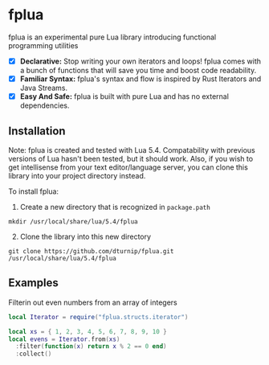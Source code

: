 # fplua

fplua is an experimental pure Lua library introducing functional programming utilities

- [x] **Declarative:** Stop writing your own iterators and loops! fplua comes with a bunch of functions that will save you time and boost code readability.
- [x] **Familiar Syntax:** fplua's syntax and flow is inspired by Rust Iterators and Java Streams.
- [x] **Easy And Safe:** fplua is built with pure Lua and has no external dependencies.

## Installation

Note: fplua is created and tested with Lua 5.4. Compatability with previous versions of Lua hasn't been tested, but it should work. Also, if you wish to get intellisense from your text editor/language server, you can clone this library into your project directory instead.

To install fplua:

1. Create a new directory that is recognized in `package.path`

```
mkdir /usr/local/share/lua/5.4/fplua
```

2. Clone the library into this new directory

```
git clone https://github.com/dturnip/fplua.git /usr/local/share/lua/5.4/fplua
```

## Examples

Filterin out even numbers from an array of integers

```lua
local Iterator = require("fplua.structs.iterator")

local xs = { 1, 2, 3, 4, 5, 6, 7, 8, 9, 10 }
local evens = Iterator.from(xs)
  :filter(function(x) return x % 2 == 0 end)
  :collect()
```
